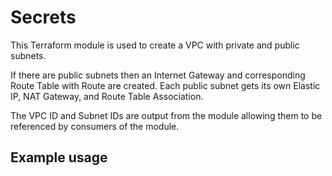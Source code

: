 # Secrets

This Terraform module is used to create a VPC with private and public subnets.

If there are public subnets then an Internet Gateway and corresponding Route Table with Route are created. Each public subnet gets its own Elastic IP, NAT Gateway, and Route Table Association.

The VPC ID and Subnet IDs are output from the module allowing them to be referenced by consumers of the module.

## Example usage

```

```
